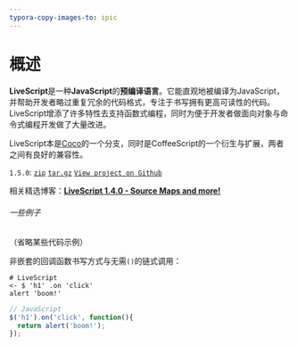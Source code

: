 ```yaml
---
typora-copy-images-to: ipic
---
```


# 概述

**LiveScript**是一种**JavaScript**的**预编译语言**。它能直观地被编译为JavaScript，并帮助开发者略过重复冗余的代码格式，专注于书写拥有更高可读性的代码。LiveScript增添了许多特性去支持函数式编程，同时为便于开发者做面向对象与命令式编程开发做了大量改进。

LiveScript本是[Coco](http://satyr.github.io/coco/)的一个分支，同时是CoffeeScript的一个衍生与扩展，两者之间有良好的兼容性。

`1.5.0`: [`zip`](https://github.com/gkz/LiveScript/zipball/1.5.0) [`tar.gz`](https://github.com/gkz/LiveScript/tarball/1.5.0) [`View project on Github`](https://github.com/gkz/LiveScript) 

相关精选博客：[**LiveScript 1.4.0 - Source Maps and more!**](http://livescript.net/blog/livescript-1.4.0-source-maps-more.html)

###### 一些例子

（省略某些代码示例）

非嵌套的回调函数书写方式与无需`()`的链式调用：

```livescript
# LiveScript
<- $ 'h1' .on 'click'
alert 'boom!'
```

```javascript
// JavaScript
$('h1').on('click', function(){
  return alert('boom!');
});
```

